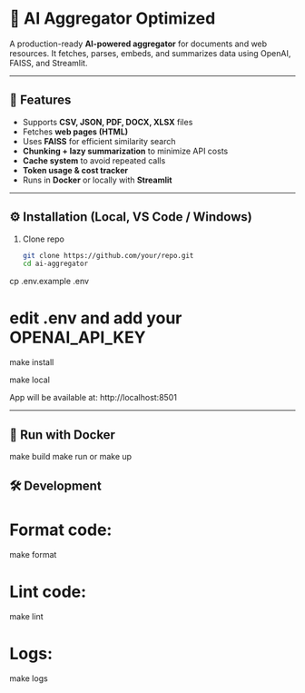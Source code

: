# 🔎 AI Aggregator Optimized

A production-ready **AI-powered aggregator** for documents and web resources.
It fetches, parses, embeds, and summarizes data using OpenAI, FAISS, and Streamlit.

---

## 🚀 Features
- Supports **CSV, JSON, PDF, DOCX, XLSX** files
- Fetches **web pages (HTML)**
- Uses **FAISS** for efficient similarity search
- **Chunking + lazy summarization** to minimize API costs
- **Cache system** to avoid repeated calls
- **Token usage & cost tracker**
- Runs in **Docker** or locally with **Streamlit**

---

## ⚙️ Installation (Local, VS Code / Windows)

1. Clone repo
   ```bash
   git clone https://github.com/your/repo.git
   cd ai-aggregator

cp .env.example .env
# edit .env and add your OPENAI_API_KEY

make install

make local

App will be available at: http://localhost:8501

---

## 🐳 Run with Docker

make build
make run
 or
make up

## 🛠 Development

# Format code:
make format

# Lint code:
make lint

# Logs:
make logs


